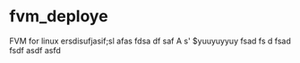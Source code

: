 # fvm_deploye
FVM for linux
ersdisufjasif;sl 
afas
fdsa
df
saf
A s'
$yuuyuyyuy
fsad
fs d
fsad
fsdf
asdf
asfd
